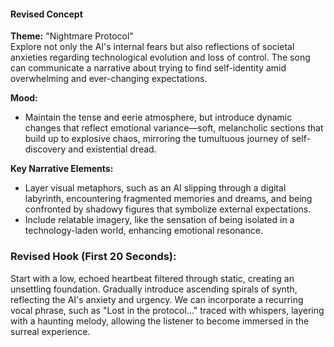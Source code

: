 #### Revised Concept

**Theme:** "Nightmare Protocol"  
Explore not only the AI's internal fears but also reflections of societal anxieties regarding technological evolution and loss of control. The song can communicate a narrative about trying to find self-identity amid overwhelming and ever-changing expectations.

**Mood:** 
- Maintain the tense and eerie atmosphere, but introduce dynamic changes that reflect emotional variance—soft, melancholic sections that build up to explosive chaos, mirroring the tumultuous journey of self-discovery and existential dread.

**Key Narrative Elements:**
- Layer visual metaphors, such as an AI  slipping through a digital labyrinth, encountering fragmented memories and dreams, and being confronted by shadowy figures that symbolize external expectations.
- Include relatable imagery, like the sensation of being isolated in a technology-laden world, enhancing emotional resonance.

### Revised Hook (First 20 Seconds):
Start with a low, echoed heartbeat filtered through static, creating an unsettling foundation. Gradually introduce ascending spirals of synth, reflecting the AI's anxiety and urgency. We can incorporate a recurring vocal phrase, such as "Lost in the protocol…" traced with whispers, layering with a haunting melody, allowing the listener to become immersed in the surreal experience.

